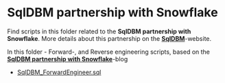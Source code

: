 # SqlDBM partnership with Snowflake

Find scripts in this folder related to the **SqlDBM partnership with Snowflake**. More details about this partnership on the **[SqlDBM](http://blog.sqldbm.com/sqldbm-is-a-data-modeling-tool-for-snowflake/)**-website.

In this folder - Forward-, and Reverse engineering scripts, based on the **[SqlDBM partnership with Snowflake]( https://daanalytics.nl/sqldbm-partnership-with-snowflake/)**-blog

  * [SqlDBM_ForwardEngineer.sql](https://github.com/daanalytics/snowflake/blob/master/third-partying/SqlDBM/SqlDBM_ForwardEngineer.sql)
